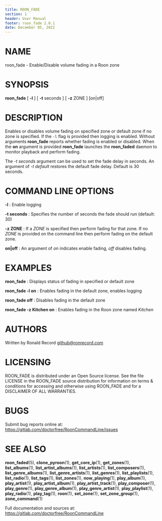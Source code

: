 ```yaml
---
title: ROON_FADE
section: 1
header: User Manual
footer: roon_fade 2.0.1
date: December 05, 2022
---
```

# NAME
roon_fade - Enable/Disable volume fading in a Roon zone

# SYNOPSIS
**roon_fade** [ **-l** ] [ **-t** seconds ] [ **-z** ZONE ] [on|off]

# DESCRIPTION
Enables or disables volume fading on specified zone or default zone if no zone is specified. If the `-l` flag is provided then logging is enabled. Without arguments **roon_fade** reports whether fading is enabled or disabled. When the **on** argument is provided **roon_fade** launches the **roon_faded** daemon to monitor playback and perform fading.

The *-t seconds* argument can be used to set the fade delay in seconds. An argument of *-t default* restores the default fade delay. Default is 30 seconds.

# COMMAND LINE OPTIONS
**-l**
: Enable logging

**-t seconds**
: Specifies the number of seconds the fade should run (default: 30) 

**-z ZONE**
: If a *ZONE* is specified then perform fading for that zone. If no *ZONE* is provided on the command line then perform fading on the default zone.

**on|off**
: An argument of *on* indicates enable fading, *off* disables fading.

# EXAMPLES
**roon_fade**
: Displays status of fading in specified or default zone

**roon_fade -l on**
: Enables fading in the default zone, enables logging

**roon_fade off**
: Disables fading in the default zone

**roon_fade -z Kitchen on**
: Enables fading in the Roon zone named *Kitchen*

# AUTHORS
Written by Ronald Record github@ronrecord.com

# LICENSING
ROON_FADE is distributed under an Open Source license.
See the file LICENSE in the ROON_FADE source distribution
for information on terms &amp; conditions for accessing and
otherwise using ROON_FADE and for a DISCLAIMER OF ALL WARRANTIES.

# BUGS
Submit bug reports online at: https://gitlab.com/doctorfree/RoonCommandLine/issues

# SEE ALSO
**roon_faded**(5), **clone_pyroon**(1), **get_core_ip**(1), **get_zones**(1), **list_albums**(1), **list_artist_albums**(1), **list_artists**(1), **list_composers**(1), **list_genre_albums**(1), **list_genre_artists**(1), **list_genres**(1), **list_playlists**(1), **list_radio**(1), **list_tags**(1), **list_zones**(1), **now_playing**(1), **play_album**(1), **play_artist**(1), **play_artist_album**(1), **play_artist_track**(1), **play_composer**(1), **play_genre**(1), **play_genre_album**(1), **play_genre_artist**(1), **play_playlist**(1), **play_radio**(1), **play_tag**(1), **roon**(1), **set_zone**(1), **set_zone_group**(1), **zone_command**(1)

Full documentation and sources at: https://gitlab.com/doctorfree/RoonCommandLine

